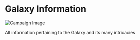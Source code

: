 # Galaxy Information

![Campaign Image](/media/galaxy-information.jpg)

All information pertaining to the Galaxy and its many intricacies